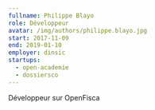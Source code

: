 ```yaml
---
fullname: Philippe Blayo
role: Développeur
avatar: /img/authors/philippe.blayo.jpg
start: 2017-11-09
end: 2019-01-10
employer: dinsic
startups:
  - open-academie
  - dossiersco
---
```


Développeur sur OpenFisca

